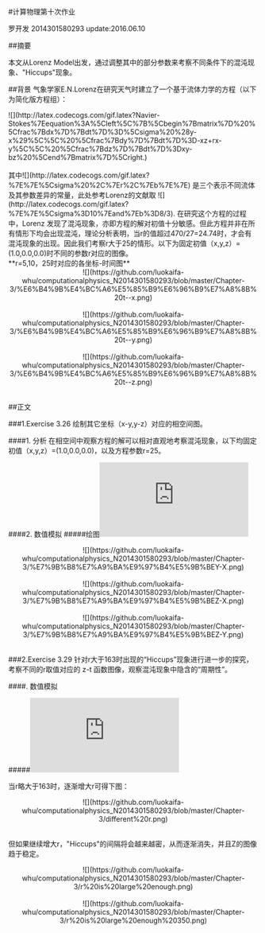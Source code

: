 #计算物理第十次作业

罗开发  2014301580293  update:2016.06.10

##摘要

本文从Lorenz Model出发，通过调整其中的部分参数来考察不同条件下的混沌现象、"Hiccups"现象。

##背景
气象学家E.N.Lorenz在研究天气时建立了一个基于流体力学的方程（以下为简化版方程组）：<br/>
<div ailgn=center>![](http://latex.codecogs.com/gif.latex?Navier-Stokes%7Eequation%3A%5Cleft%5C%7B%5Cbegin%7Bmatrix%7D%20%5Cfrac%7Bdx%7D%7Bdt%7D%3D%5Csigma%20%28y-x%29%5C%5C%20%5Cfrac%7Bdy%7D%7Bdt%7D%3D-xz&plus;rx-y%5C%5C%20%5Cfrac%7Bdz%7D%7Bdt%7D%3Dxy-bz%20%5Cend%7Bmatrix%7D%5Cright.)</div><br/>
其中![](http://latex.codecogs.com/gif.latex?%7E%7E%5Csigma%20%2C%7Er%2C%7Eb%7E%7E) 是三个表示不同流体及其参数差异的常量，此处参考Lorenz的文献取
![](http://latex.codecogs.com/gif.latex?%7E%7E%5Csigma%3D10%7Eand%7Eb%3D8/3).
在研究这个方程的过程中，Lorenz 发现了混沌现象，亦即方程的解对初值十分敏感。但此方程并非在所有情形下均会出现混沌，理论分析表明，当r的值超过470/27=24.74时，才会有混沌现象的出现。因此我们考察r大于25的情形。以下为固定初值（x,y,z）=(1.0,0.0,0.0)时不同的参数r对应的图像。<br/>
**r=5,10，25时对应的各坐标-时间图**
<div align=center>![](https://github.com/luokaifa-whu/computationalphysics_N2014301580293/blob/master/Chapter-3/%E6%B4%9B%E4%BC%A6%E5%85%B9%E6%96%B9%E7%A8%8B%20t--x.png)</div><br/>
<div align=center>![](https://github.com/luokaifa-whu/computationalphysics_N2014301580293/blob/master/Chapter-3/%E6%B4%9B%E4%BC%A6%E5%85%B9%E6%96%B9%E7%A8%8B%20t--y.png)</div><br/>
<div align=center>![](https://github.com/luokaifa-whu/computationalphysics_N2014301580293/blob/master/Chapter-3/%E6%B4%9B%E4%BC%A6%E5%85%B9%E6%96%B9%E7%A8%8B%20t--z.png)</div><br/>

##正文

###1.Exercise 3.26
绘制其它坐标（x-y,y-z）对应的相空间图。

####1. 分析
在相空间中观察方程的解可以相对直观地考察混沌现象，以下均固定初值（x,y,z）=(1.0,0.0,0.0)，以及方程参数r=25。

####2. 数值模拟
#####绘图![代码在此](https://github.com/luokaifa-whu/computationalphysics_N2014301580293/blob/master/Chapter-3/Lorenz-Equation.py)
<div align=center>![](https://github.com/luokaifa-whu/computationalphysics_N2014301580293/blob/master/Chapter-3/%E7%9B%B8%E7%A9%BA%E9%97%B4%E5%9B%BEY-X.png)</div><br/>
<div align=center>![](https://github.com/luokaifa-whu/computationalphysics_N2014301580293/blob/master/Chapter-3/%E7%9B%B8%E7%A9%BA%E9%97%B4%E5%9B%BEZ-X.png)</div><br/>
<div align=center>![](https://github.com/luokaifa-whu/computationalphysics_N2014301580293/blob/master/Chapter-3/%E7%9B%B8%E7%A9%BA%E9%97%B4%E5%9B%BEZ-Y.png)</div><br/>

###2.Exercise 3.29
针对r大于163时出现的“Hiccups”现象进行进一步的探究，考察不同的r取值对应的 z-t 函数图像，观察混沌现象中隐含的“周期性”。

####. 数值模拟

#####![代码在此](https://github.com/luokaifa-whu/computationalphysics_N2014301580293/blob/master/Chapter-3/the%20codes%20of%20exercise%203.29%20.py)

当r略大于163时，逐渐增大r可得下图：<br/>

<div align=center>![](https://github.com/luokaifa-whu/computationalphysics_N2014301580293/blob/master/Chapter-3/different%20r.png)</div><br/>

但如果继续增大r，"Hiccups"的间隔将会越来越密，从而逐渐消失，并且Z的图像趋于稳定。<br/>
<div align=center>![](https://github.com/luokaifa-whu/computationalphysics_N2014301580293/blob/master/Chapter-3/r%20is%20large%20enough.png)</div><br/>
<div align=center>![](https://github.com/luokaifa-whu/computationalphysics_N2014301580293/blob/master/Chapter-3/r%20is%20large%20enough%20350.png)</div><br/>
